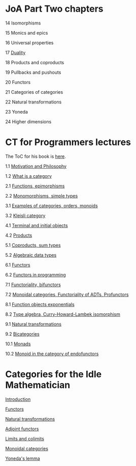 # JoA Part Two chapters

14 Isomorphisms

15 Monics and epics

16 Universal properties

17 [Duality](duality)

18 Products and coproducts

19 Pullbacks and pushouts

20 Functors

21 Categories of categories

22 Natural transformations

23 Yoneda

24 Higher dimensions

# CT for Programmers lectures

The ToC for his book is [here](https://bartoszmilewski.com/2014/10/28/category-theory-for-programmers-the-preface/).

1.1 [Motivation and Philosophy](https://www.youtube.com/watch?v=I8LbkfSSR58)

1.2 [What is a category](https://www.youtube.com/watch?v=p54Hd7AmVFU)

2.1 [Functions, epimorphisms](https://www.youtube.com/watch?v=O2lZkr-aAqk)

2.2 [Monomorphisms, simple types](https://www.youtube.com/watch?v=NcT7CGPICzo)

3.1 [Examples of categories, orders, monoids](https://www.youtube.com/watch?v=aZjhqkD6k6w)

3.2 [Kleisli category](https://www.youtube.com/watch?v=i9CU4CuHADQ)

4.1 [Terminal and initial objects](https://www.youtube.com/watch?v=zer1aFgj4aU)

4.2 [Products](https://www.youtube.com/watch?v=Bsdl_NKbNnU)

5.1 [Coproducts, sum types](https://www.youtube.com/watch?v=LkIRsNj9T-8)

5.2 [Algebraic data types](https://www.youtube.com/watch?v=w1WMykh7AxA)

6.1 [Functors](https://www.youtube.com/watch?v=FyoQjkwsy7o)

6.2 [Functors in programming](https://www.youtube.com/watch?v=EO86S2EZssc)

7.1 [Functoriality, bifunctors](https://www.youtube.com/watch?v=pUQ0mmbIdxs)

7.2 [Monoidal categories, Functoriality of ADTs, Profunctors](https://www.youtube.com/watch?v=wtIKd8AhJOc)

8.1 [Function objects exponentials](https://www.youtube.com/watch?v=REqRzMI26Nw)

8.2 [Type algebra, Curry-Howard-Lambek isomorphism](https://www.youtube.com/watch?v=iXZR1v3YN-8)

9.1 [Natural transformations](https://www.youtube.com/watch?v=2LJC-XD5Ffo)

9.2 [Bicategories](https://www.youtube.com/watch?v=wrpxBXXgLCI)

10.1 [Monads](https://www.youtube.com/watch?v=gHiyzctYqZ0)

10.2 [Monoid in the category of endofunctors](https://www.youtube.com/watch?v=GmgoPd7VQ9Q)

# Categories for the Idle Mathematician

[Introduction](https://www.youtube.com/watch?v=JOp7mH72Jlg&list=PL8yHsr3EFj51F9XZ_Ka4bLnQoxTdMx0AL&index=1)

[Functors](https://www.youtube.com/watch?v=6jrQjoM8b9s&list=PL8yHsr3EFj51F9XZ_Ka4bLnQoxTdMx0AL&index=2)

[Natural transformations](https://www.youtube.com/watch?v=YLZuamSNLvc&list=PL8yHsr3EFj51F9XZ_Ka4bLnQoxTdMx0AL&index=3)

[Adjoint functors](https://www.youtube.com/watch?v=jWtPimYNA9Q&list=PL8yHsr3EFj51F9XZ_Ka4bLnQoxTdMx0AL&index=4)

[Limits and colimits](https://www.youtube.com/watch?v=xRRTvJ5N_hI&list=PL8yHsr3EFj51F9XZ_Ka4bLnQoxTdMx0AL&index=5)

[Monoidal categories](https://www.youtube.com/watch?v=cU8E5O8oV_g&list=PL8yHsr3EFj51F9XZ_Ka4bLnQoxTdMx0AL&index=6)

[Yoneda's lemma](https://www.youtube.com/watch?v=PpxPyOm3Xck&list=PL8yHsr3EFj51F9XZ_Ka4bLnQoxTdMx0AL&index=7)
